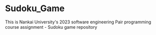 # Sudoku_Game
This is Nankai University's 2023 software engineering Pair programming course assignment - Sudoku game repository
